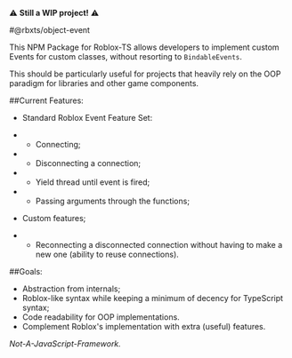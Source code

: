 ⚠️ **Still a WIP project!** ⚠️ ️

#@rbxts/object-event

This NPM Package for Roblox-TS allows developers to implement custom Events for custom classes, without resorting to `BindableEvents`.

This should be particularly useful for projects that heavily rely on the OOP paradigm for libraries and other game components. 

##Current Features:

- Standard Roblox Event Feature Set:
- - Connecting;
- - Disconnecting a connection;
- - Yield thread until event is fired;
- - Passing arguments through the functions;

- Custom features;
- - Reconnecting a disconnected connection without having to make a new one (ability to reuse connections).

##Goals:

- Abstraction from internals;
- Roblox-like syntax while keeping a minimum of decency for TypeScript syntax;
- Code readability for OOP implementations.
- Complement Roblox's implementation with extra (useful) features.

*Not-A-JavaScript-Framework.*